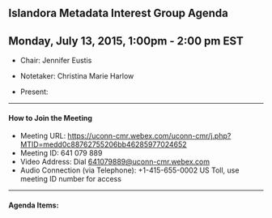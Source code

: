 ## Islandora Metadata Interest Group Agenda
Monday, July 13, 2015, 1:00pm - 2:00 pm EST
---
* Chair: Jennifer Eustis
* Notetaker: Christina Marie Harlow  

* Present: 
---

#### How to Join the Meeting  
* Meeting URL: https://uconn-cmr.webex.com/uconn-cmr/j.php?MTID=medd0c88762755206bb46285977024652
* Meeting ID: 641 079 889
* Video Address: Dial 641079889@uconn-cmr.webex.com
* Audio Connection (via Telephone): +1-415-655-0002 US Toll, use meeting ID number for access

---

#### Agenda Items:
